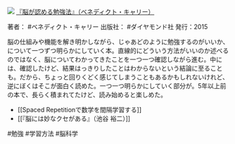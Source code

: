 ![](https://gyazo.com/514599b4af0cfe919d9cb2c3806ab123.jpg)
[『脳が認める勉強法』（ベネディクト・キャリー）](https://amzn.to/3xFwXsb)

著者： #ベネディクト・キャリー 
出版社： #ダイヤモンド社 
発行：2015

脳の仕組みや機能を解き明かしながら、じゃあどのように勉強するのがいいか、について一つずつ明らかにしていく本。直線的にどういう方法がいいのか述べるのではなく、脳についてわかってきたことを一つ一つ確認しながら進む。中には、確認したけど、結果はっきりしたことはわからないという結論に至ることも。だから、ちょっと回りくどく感じてしまうこともあるかもしれないけれど、逆にぼくはそこが面白く読めた。一つ一つ明らかにしていく部分が。5年以上前の本で、長らく積まれてたけど、読み始めると楽しめた。

- [[Spaced Repetitionで数学を間隔学習する]]
- [[『脳には妙なクセがある』（池谷 裕二）]]

#勉強 #学習方法 #脳科学 